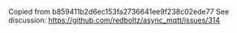 Copied from b859411b2d6ec153fa2736641ee9f238c02ede77
See discussion: https://github.com/redboltz/async_mqtt/issues/314
